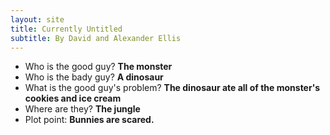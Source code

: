 ```yaml
---
layout: site
title: Currently Untitled
subtitle: By David and Alexander Ellis
---
```

- Who is the good guy? **The monster**
- Who is the bady guy? **A dinosaur**
- What is the good guy's problem? **The dinosaur ate all of the monster's cookies and ice cream**
- Where are they? **The jungle**
- Plot point: **Bunnies are scared.**